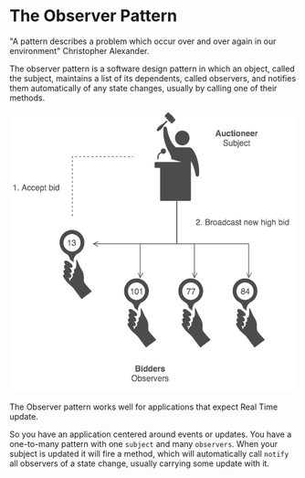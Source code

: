 # The Observer Pattern
"A pattern describes a problem which occur over and over again in our environment" Christopher Alexander.

The observer pattern is a software design pattern in which an object, called the subject, maintains a list of 
its dependents, called observers, and notifies them automatically of any state changes, 
usually by calling one of their methods.

![The Observer Pattern](https://github.com/xgirma/course-learning-rxjs/blob/ch-01/assets/Observer_example1-2x.png)

The Observer pattern works well for applications that expect Real Time update. 

So you have an application centered around events or updates. You have a one-to-many pattern with 
one `subject` and many `observers`. When your subject is updated it will fire a method, which will automatically 
call `notify` all observers of a state change, usually carrying some update with it.
